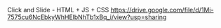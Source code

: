 Click and Slide - HTML + JS + CSS
https://drive.google.com/file/d/1Mi-7575cu6NcEbkyWhHElbNhTb1xBq_i/view?usp=sharing
